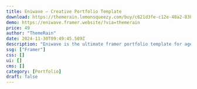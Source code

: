 ```yaml
---
title: Eniwave — Creative Portfolio Template
download: https://themerain.lemonsqueezy.com/buy/c621d3fe-c12e-48a2-8386-60e7f93034fc
demo: https://eniwave.framer.website/?via=themerain
price: 49
author: "ThemeRain"
date: 2024-11-30T09:49:45.589Z
description: "Eniwave is the ultimate framer portfolio template for agencies, freelance artists, videographers, and studios. It allows you to easily create an impressive portfolio showcasing your latest and greatest work."
ssg: ["Framer"]
css: []
ui: []
cms: []
category: [Portfolio]
draft: false
---
```

